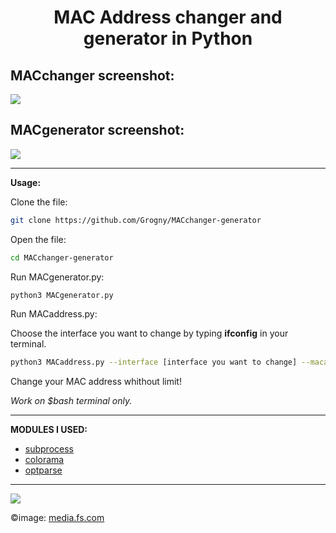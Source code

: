 <h1><center>MAC Address changer and generator in Python</center></h1>

**MACchanger screenshot:**
-
<img src="https://github.com/Grogny/image-video-gif/blob/main/macaddress.png">

**MACgenerator screenshot:**
-
<img src="https://github.com/Grogny/image-video-gif/blob/main/MACgenerator.png">

---
**Usage:**

Clone the file:
```bash
git clone https://github.com/Grogny/MACchanger-generator
```

Open the file:
```bash
cd MACchanger-generator
``` 

Run MACgenerator.py:
```bash
python3 MACgenerator.py
```
Run MACaddress.py:
<p>Choose the interface you want to change by typing <strong>ifconfig</strong> in your terminal.</p>

```bash
python3 MACaddress.py --interface [interface you want to change] --macaddress xx:xx:xx:xx:xx:xx
```

<p>Change your MAC address whithout limit!</p>

*Work on $bash terminal only.*

---
**MODULES I USED:**

- <a href="https://docs.python.org/3/library/subprocess.html"> subprocess</a>
- <a href="https://super-devops.readthedocs.io/en/latest/misc.html"> colorama</a>
- <a href="https://docs.python.org/3/library/optparse.html"> optparse</a>

---
<img src="https://media.fs.com/images/community/upload/kindEditor/202104/12/l-adresse-mac-1618209718-GYzYSMPm46.jpg">

©image: <a href="https://media.fs.com">media.fs.com</a>
